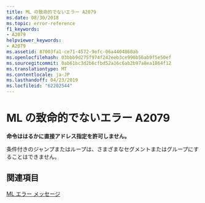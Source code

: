 ```yaml
---
title: ML の致命的でないエラー A2079
ms.date: 08/30/2018
ms.topic: error-reference
f1_keywords:
- A2079
helpviewer_keywords:
- A2079
ms.assetid: 87003fa1-ce71-4572-9efc-06a4404860ab
ms.openlocfilehash: 03bbb9d275f974f242eeb3ce990b56ab9f5e50ef
ms.sourcegitcommit: 0ab61bc3d2b6cfbd52a16c6ab2b97a8ea1864f12
ms.translationtype: MT
ms.contentlocale: ja-JP
ms.lasthandoff: 04/23/2019
ms.locfileid: "62202544"
---
```

# <a name="ml-nonfatal-error-a2079"></a>ML の致命的でないエラー A2079

**命令ははるかに直接アドレス指定を許可しません。**

条件付きのジャンプまたはループは、さまざまなセグメントまたはグループにすることはできません。

## <a name="see-also"></a>関連項目

[ML エラー メッセージ](../../assembler/masm/ml-error-messages.md)<br/>